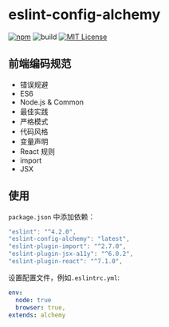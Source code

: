 # eslint-config-alchemy

[![npm](https://img.shields.io/badge/npm-v0.1.7-brightgreen.svg)](https://www.npmjs.com/package/eslint-config-alchemy)
![build](https://img.shields.io/badge/build-passing-green.svg)
[![MIT License](https://img.shields.io/github/license/mashape/apistatus.svg?maxAge=2592000)](https://github.com/IceEnd/eslint-config-alchemy/blob/master/LICENSE)

## 前端编码规范

- 错误规避
- ES6
- Node.js & Common
- 最佳实践
- 严格模式
- 代码风格
- 变量声明
- React 规则
- import
- JSX

##  使用

```package.json``` 中添加依赖：

```javascript
"eslint": "^4.2.0",
"eslint-config-alchemy": "latest",
"eslint-plugin-import": "^2.7.0",
"eslint-plugin-jsx-a11y": "^6.0.2",
"eslint-plugin-react": "^7.1.0",
```

设置配置文件，例如```.eslintrc.yml```:

```yml
env:
  node: true
  browser: true,
extends: alchemy
```
